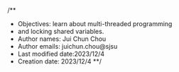 /**

* Objectives: learn about multi-threaded programming
* and locking shared variables. 
* Author names: Jui Chun Chou
* Author emails: juichun.chou@sjsu
* Last modified date:2023/12/4
* Creation date: 2023/12/4 **/
